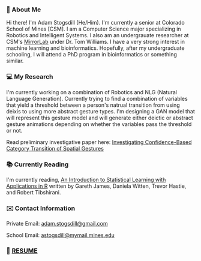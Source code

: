 ### 👋 About Me

Hi there! I'm Adam Stogsdill (He/Him). I'm currently a senior at Colorado School of Mines [CSM]. I am a Computer Science major specializing in Robotics and Intelligent Systems. I also am an undergrauate researcher at CSM's [MirrorLab](https://mirrorlab.mines.edu/) under Dr. Tom Williams. I have a very strong interest in machine learning and bioinformatics. Hopefully, after my undergraduate schooling, I will attend a PhD program in bioinformatics or something similar.

### 💻 My Research

I'm currently working on a combination of Robotics and NLG (Natural Language Generation). Currently trying to find a combination of variables that yield a threshold between a person's natrual transition from using deixis to using more abstract gesture types. I'm designing a GAN model that will represent this gesture model and will generate either deictic or abstract gesture animations depending on whether the variables pass the threshold or not.

Read preliminary investigative paper here:
[Investigating Confidence-Based Category Transition of Spatial Gestures](https://www.researchgate.net/publication/339815123_Investigating_Confidence-Based_Category_Transition_of_Spatial_Gestures)

### 📚 Currently Reading

I'm currently reading, [An Introduction to Statistical Learning with Applications in R](http://faculty.marshall.usc.edu/gareth-james/ISL/) written by Gareth James, Daniela Witten, Trevor Hastie, and Robert Tibshirani.

### ✉️ Contact Information

Private Email: adam.stogsdill@gmail.com

School Email: astogsdill@mymail.mines.edu

### 📃  [RESUME](https://docs.google.com/document/d/1GpM8OoHoTeJoEmDikclAJGfwtDnwgCaUsKVETiD2OlI/edit?usp=sharing)
